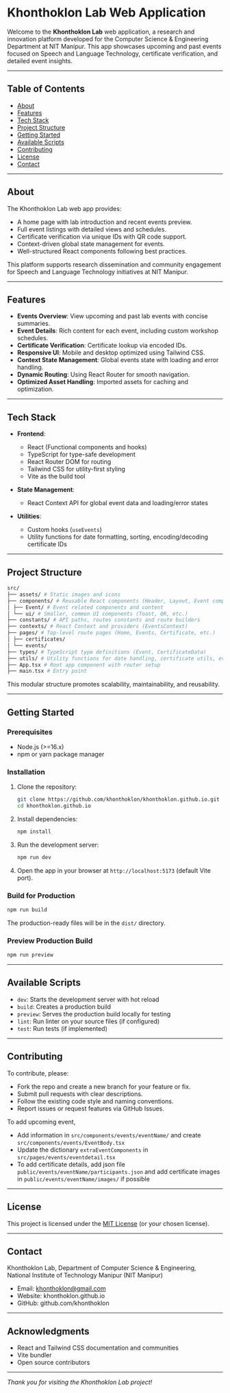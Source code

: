 # Khonthoklon Lab Web Application

Welcome to the **Khonthoklon Lab** web application, a research and innovation platform developed for the Computer Science & Engineering Department at NIT Manipur. This app showcases upcoming and past events focused on Speech and Language Technology, certificate verification, and detailed event insights.

---

## Table of Contents

- [About](#about)
- [Features](#features)
- [Tech Stack](#tech-stack)
- [Project Structure](#project-structure)
- [Getting Started](#getting-started)
- [Available Scripts](#available-scripts)
- [Contributing](#contributing)
- [License](#license)
- [Contact](#contact)

---

## About

The Khonthoklon Lab web app provides:

- A home page with lab introduction and recent events preview.
- Full event listings with detailed views and schedules.
- Certificate verification via unique IDs with QR code support.
- Context-driven global state management for events.
- Well-structured React components following best practices.

This platform supports research dissemination and community engagement for Speech and Language Technology initiatives at NIT Manipur.

---

## Features

- **Events Overview**: View upcoming and past lab events with concise summaries.
- **Event Details**: Rich content for each event, including custom workshop schedules.
- **Certificate Verification**: Certificate lookup via encoded IDs.
- **Responsive UI**: Mobile and desktop optimized using Tailwind CSS.
- **Context State Management**: Global events state with loading and error handling.
- **Dynamic Routing**: Using React Router for smooth navigation.
- **Optimized Asset Handling**: Imported assets for caching and optimization.

---

## Tech Stack

- **Frontend**:
  - React (Functional components and hooks)
  - TypeScript for type-safe development
  - React Router DOM for routing
  - Tailwind CSS for utility-first styling
  - Vite as the build tool

- **State Management**:
  - React Context API for global event data and loading/error states

- **Utilities**:
  - Custom hooks (`useEvents`)
  - Utility functions for date formatting, sorting, encoding/decoding certificate IDs

---

## Project Structure

```bash
src/
├── assets/ # Static images and icons
├── components/ # Reusable React components (Header, Layout, Event components, etc.)
│ ├── Event/ # Event related components and content
│ └── ui/ # Smaller, common UI components (Toast, QR, etc.)
├── constants/ # API paths, routes constants and route builders
├── contexts/ # React Context and providers (EventsContext)
├── pages/ # Top-level route pages (Home, Events, Certificate, etc.)
│ ├── certificates/
│ └── events/
├── types/ # TypeScript type definitions (Event, CertificateData)
├── utils/ # Utility functions for date handling, certificate utils, event utils
├── App.tsx # Root app component with router setup
├── main.tsx # Entry point
```

This modular structure promotes scalability, maintainability, and reusability.

---

## Getting Started

### Prerequisites

- Node.js (>=16.x)
- npm or yarn package manager

### Installation

1. Clone the repository:

    ```bash
    git clone https://github.com/khonthoklon/khonthoklon.github.io.git
    cd khonthoklon.github.io
    ```

2. Install dependencies:

    ```bash
    npm install
    ```

3. Run the development server:

    ```bash
    npm run dev
    ```

4. Open the app in your browser at `http://localhost:5173` (default Vite port).

### Build for Production

```bash
npm run build
```

The production-ready files will be in the `dist/` directory.

### Preview Production Build

```bash
npm run preview
```

---

## Available Scripts

- `dev`: Starts the development server with hot reload
- `build`: Creates a production build
- `preview`: Serves the production build locally for testing
- `lint`: Run linter on your source files (if configured)
- `test`: Run tests (if implemented)

---

## Contributing

To contribute, please:

- Fork the repo and create a new branch for your feature or fix.
- Submit pull requests with clear descriptions.
- Follow the existing code style and naming conventions.
- Report issues or request features via GitHub Issues.

To add upcoming event,

- Add information in `src/components/events/eventName/` and create `src/components/events/EventBody.tsx`
- Update the dictionary `extraEventComponents` in `src/pages/events/eventdetail.tsx`
- To add certificate details, add json file `public/events/eventName/participants.json` and add certificate images in `public/events/eventName/images/` if possible

---

## License

This project is licensed under the [MIT License](LICENSE) (or your chosen license).

---

## Contact

Khonthoklon Lab,
Department of Computer Science & Engineering,  
National Institute of Technology Manipur (NIT Manipur)

- Email: [khonthoklon@gmail.com](khonthoklon@gmail.com)
- Website: khonthoklon.github.io
- GitHub: github.com/khonthoklon

---

## Acknowledgments

- React and Tailwind CSS documentation and communities  
- Vite bundler  
- Open source contributors

---

*Thank you for visiting the Khonthoklon Lab project!*
